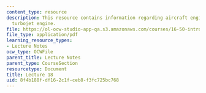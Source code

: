 ```yaml
---
content_type: resource
description: This resource contains information regarding aircraft engine modeling;
  turbojet engine.
file: https://ol-ocw-studio-app-qa.s3.amazonaws.com/courses/16-50-introduction-to-propulsion-systems-spring-2012/8f4b188fdf162c1fceb8f3fc725bc768_MIT16_50S12_lec18.pdf
file_type: application/pdf
learning_resource_types:
- Lecture Notes
ocw_type: OCWFile
parent_title: Lecture Notes
parent_type: CourseSection
resourcetype: Document
title: Lecture 18
uid: 8f4b188f-df16-2c1f-ceb8-f3fc725bc768
---
```

